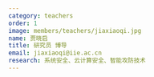 ```yaml
---
category: teachers
order: 1
image: members/teachers/jiaxiaoqi.jpg
name: 贾晓启
title: 研究员 博导
email: jiaxiaoqi@iie.ac.cn
research: 系统安全、云计算安全、智能攻防技术
---
```

